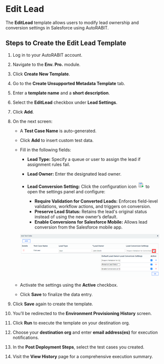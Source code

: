 # Edit Lead

The **EditLead** template allows users to modify lead ownership and conversion settings in Salesforce using AutoRABIT.

## Steps to Create the Edit Lead Template

1. Log in to your AutoRABIT account.
2. Navigate to the **Env. Pro.** module.
3. Click **Create New Template**.
4. Go to the **Create Unsupported Metadata Template** tab.
5. Enter a **template name** and a **short description**.
6. Select the **EditLead** checkbox under **Lead Settings**.
7. Click **Add**.

8. On the next screen:
   - A **Test Case Name** is auto-generated.
   - Click **Add** to insert custom test data.
   - Fill in the following fields:

     - **Lead Type:** Specify a queue or user to assign the lead if assignment rules fail.
     - **Lead Owner:** Enter the designated lead owner.
     - **Lead Conversion Setting:** Click the configuration icon ![icon](../../../../../.gitbook/assets/image%20(71).png) to open the settings panel and configure:

       - **Require Validation for Converted Leads:** Enforces field-level validations, workflow actions, and triggers on conversion.
       - **Preserve Lead Status:** Retains the lead's original status instead of using the new owner’s default.
       - **Enable Conversions for Salesforce Mobile:** Allows lead conversion from the Salesforce mobile app.

     ![Lead Conversion Settings](../../../../../.gitbook/assets/image%20(70).png)

   - Activate the settings using the **Active** checkbox.
   - Click **Save** to finalize the data entry.

9. Click **Save** again to create the template.

10. You’ll be redirected to the **Environment Provisioning History** screen.
11. Click **Run** to execute the template on your destination org.
12. Choose your **destination org** and enter **email address(es)** for execution notifications.
13. In the **Post Deployment Steps**, select the test cases you created.
14. Visit the **View History** page for a comprehensive execution summary.
